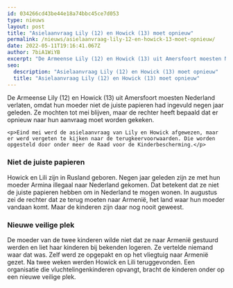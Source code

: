 ```yaml
---
id: 034266cd43be44e18a74bbc45ce7d053
type: nieuws
layout: post
title: "Asielaanvraag Lily (12) en Howick (13) moet opnieuw"
permalink: /nieuws/asielaanvraag-lily-12-en-howick-13-moet-opnieuw/
date: 2022-05-11T19:16:41.067Z
author: 7biA1WiYB
excerpt: "De Armeense Lily (12) en Howick (13) uit Amersfoort moesten Nederland verlaten, omdat hun moeder niet de juiste papieren had ingevuld negen jaar geleden. Ze mochten tot mei blijven, maar de rechter heeft bepaald dat er opnieuw naar hun aanvraag moet worden gekeken.  "
seo:
  description: "Asielaanvraag Lily (12) en Howick (13) moet opnieuw"
  title: "Asielaanvraag Lily (12) en Howick (13) moet opnieuw"
---
```

De Armeense Lily (12) en Howick (13) uit Amersfoort moesten Nederland verlaten, omdat hun moeder niet de juiste papieren had ingevuld negen jaar geleden. Ze mochten tot mei blijven, maar de rechter heeft bepaald dat er opnieuw naar hun aanvraag moet worden gekeken.  

    <p>Eind mei werd de asielaanvraag van Lily en Howick afgewezen, maar er werd vergeten te kijken naar de terugkeervoorwaarden. Die worden opgesteld door onder meer de Raad voor de Kinderbescherming.</p>
<h3>Niet de juiste papieren</h3>
<p>Howick en Lili zijn in Rusland geboren. Negen jaar geleden zijn ze met hun moeder Armina illegaal naar Nederland gekomen. Dat betekent dat ze niet de juiste papieren hebben om in Nederland te mogen wonen. In augustus zei de rechter dat ze terug moeten naar Armenië, het land waar hun moeder vandaan komt. Maar de kinderen zijn daar nog nooit geweest.</p>
<h3>Nieuwe veilige plek</h3>
<p>De moeder van de twee kinderen wilde niet dat ze naar Armenië gestuurd werden en liet haar kinderen bij bekenden logeren. Ze vertelde niemand waar dat was. Zelf werd ze opgepakt en op het vliegtuig naar Armenië gezet. Na twee weken werden Howick en Lili teruggevonden. Een organisatie die vluchtelingenkinderen opvangt, bracht de kinderen onder op een nieuwe veilige plek.</p>  

